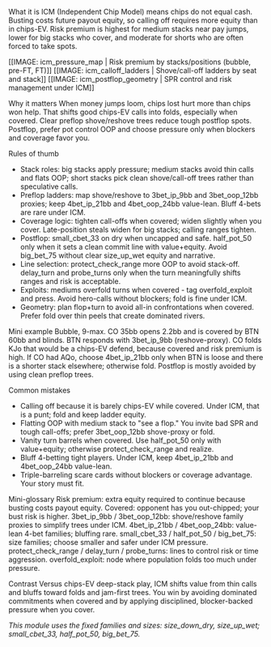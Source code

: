 What it is
ICM (Independent Chip Model) means chips do not equal cash. Busting costs future payout equity, so calling off requires more equity than in chips-EV. Risk premium is highest for medium stacks near pay jumps, lower for big stacks who cover, and moderate for shorts who are often forced to take spots.

[[IMAGE: icm_pressure_map | Risk premium by stacks/positions (bubble, pre-FT, FT)]]
[[IMAGE: icm_calloff_ladders | Shove/call-off ladders by seat and stack]]
[[IMAGE: icm_postflop_geometry | SPR control and risk management under ICM]]

Why it matters
When money jumps loom, chips lost hurt more than chips won help. That shifts good chips-EV calls into folds, especially when covered. Clear preflop shove/reshove trees reduce tough postflop spots. Postflop, prefer pot control OOP and choose pressure only when blockers and coverage favor you.

Rules of thumb
- Stack roles: big stacks apply pressure; medium stacks avoid thin calls and flats OOP; short stacks pick clean shove/call-off trees rather than speculative calls.
- Preflop ladders: map shove/reshove to 3bet_ip_9bb and 3bet_oop_12bb proxies; keep 4bet_ip_21bb and 4bet_oop_24bb value-lean. Bluff 4-bets are rare under ICM.
- Coverage logic: tighten call-offs when covered; widen slightly when you cover. Late-position steals widen for big stacks; calling ranges tighten.
- Postflop: small_cbet_33 on dry when uncapped and safe. half_pot_50 only when it sets a clean commit line with value+equity. Avoid big_bet_75 without clear size_up_wet equity and narrative.
- Line selection: protect_check_range more OOP to avoid stack-off. delay_turn and probe_turns only when the turn meaningfully shifts ranges and risk is acceptable.
- Exploits: mediums overfold turns when covered - tag overfold_exploit and press. Avoid hero-calls without blockers; fold is fine under ICM.
- Geometry: plan flop+turn to avoid all-in confrontations when covered. Prefer fold over thin peels that create dominated rivers.

Mini example
Bubble, 9-max. CO 35bb opens 2.2bb and is covered by BTN 60bb and blinds. BTN responds with 3bet_ip_9bb (reshove-proxy). CO folds KJo that would be a chips-EV defend, because covered and risk premium is high. If CO had AQo, choose 4bet_ip_21bb only when BTN is loose and there is a shorter stack elsewhere; otherwise fold. Postflop is mostly avoided by using clean preflop trees.

Common mistakes
- Calling off because it is barely chips-EV while covered. Under ICM, that is a punt; fold and keep ladder equity.
- Flatting OOP with medium stack to "see a flop." You invite bad SPR and tough call-offs; prefer 3bet_oop_12bb shove-proxy or fold.
- Vanity turn barrels when covered. Use half_pot_50 only with value+equity; otherwise protect_check_range and realize.
- Bluff 4-betting tight players. Under ICM, keep 4bet_ip_21bb and 4bet_oop_24bb value-lean.
- Triple-barreling scare cards without blockers or coverage advantage. Your story must fit.

Mini-glossary
Risk premium: extra equity required to continue because busting costs payout equity.
Covered: opponent has you out-chipped; your bust risk is higher.
3bet_ip_9bb / 3bet_oop_12bb: shove/reshove family proxies to simplify trees under ICM.
4bet_ip_21bb / 4bet_oop_24bb: value-lean 4-bet families; bluffing rare.
small_cbet_33 / half_pot_50 / big_bet_75: size families; choose smaller and safer under ICM pressure.
protect_check_range / delay_turn / probe_turns: lines to control risk or time aggression.
overfold_exploit: node where population folds too much under pressure.

Contrast
Versus chips-EV deep-stack play, ICM shifts value from thin calls and bluffs toward folds and jam-first trees. You win by avoiding dominated commitments when covered and by applying disciplined, blocker-backed pressure when you cover.

_This module uses the fixed families and sizes: size_down_dry, size_up_wet; small_cbet_33, half_pot_50, big_bet_75._
